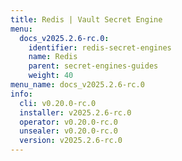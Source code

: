 ```yaml
---
title: Redis | Vault Secret Engine
menu:
  docs_v2025.2.6-rc.0:
    identifier: redis-secret-engines
    name: Redis
    parent: secret-engines-guides
    weight: 40
menu_name: docs_v2025.2.6-rc.0
info:
  cli: v0.20.0-rc.0
  installer: v2025.2.6-rc.0
  operator: v0.20.0-rc.0
  unsealer: v0.20.0-rc.0
  version: v2025.2.6-rc.0
---
```


